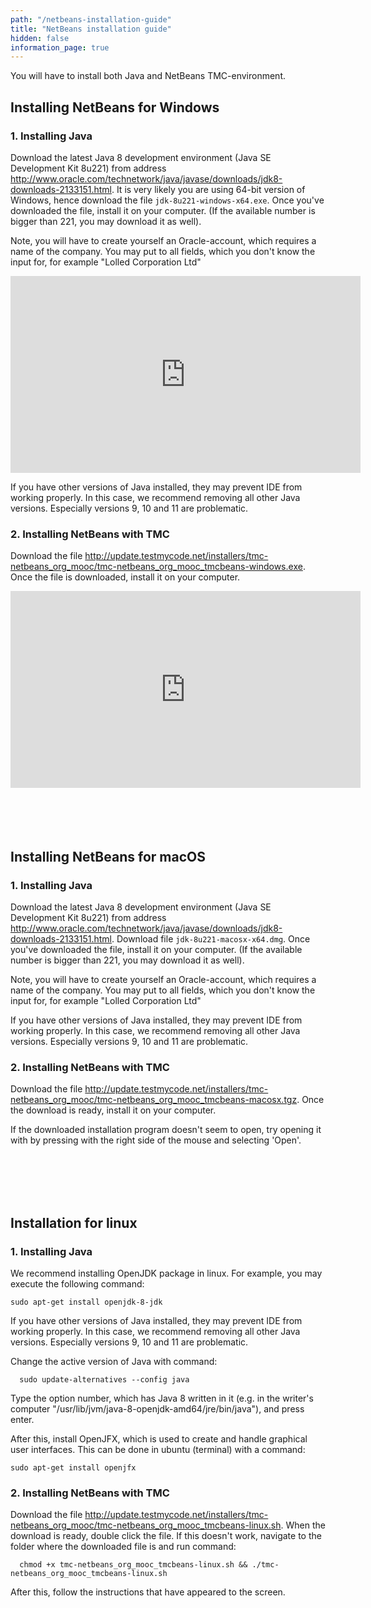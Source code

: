 ```yaml
---
path: "/netbeans-installation-guide"
title: "NetBeans installation guide"
hidden: false
information_page: true
---
```


  <p>
    You will have to install both Java and NetBeans TMC-environment.
  </p>

## Installing NetBeans for Windows

<h3>1. Installing Java </h3>
  <p>
    Download the latest Java 8 development environment (Java SE Development Kit 8u221) from address <a href="http://www.oracle.com/technetwork/java/javase/downloads/jdk8-downloads-2133151.html">http://www.oracle.com/technetwork/java/javase/downloads/jdk8-downloads-2133151.html</a>. It is very likely you are using 64-bit version of Windows, hence download the file <code>jdk-8u221-windows-x64.exe</code>. Once you've downloaded the file, install it on your computer. (If the available number is bigger than 221, you may download it as well).
  </p>

  <p>
      Note, you will have to create yourself an Oracle-account, which requires a name of the company. You may put to all fields, which you don't know the input for, for example "Lolled Corporation Ltd"
  </p>
  <div class="embed-container">
    <iframe width="560" height="315" src="https://www.youtube-nocookie.com/embed/wR1vECnJAag?rel=0" frameborder="0" allow="autoplay; encrypted-media" allowfullscreen></iframe>
  </div>

  <p>If you have other versions of Java installed, they may prevent IDE from working properly. In this case, we recommend removing all other Java versions. Especially versions 9, 10 and 11 are problematic. </p>

  <h3>2. Installing NetBeans with TMC </h3>

  <p>Download the file <a href="http://update.testmycode.net/installers/tmc-netbeans_org_mooc/tmc-netbeans_org_mooc_tmcbeans-windows.exe">http://update.testmycode.net/installers/tmc-netbeans_org_mooc/tmc-netbeans_org_mooc_tmcbeans-windows.exe</a>. Once the file is downloaded, install it on your computer.</p>
  <div class="embed-container">
    <iframe width="560" height="315" src="https://www.youtube-nocookie.com/embed/Mwe2vuONhZc?rel=0" frameborder="0" allow="autoplay; encrypted-media" allowfullscreen></iframe>
  </div>

<!-- <h3> JAVA_HOME -problem </h3>

<p>If you encounter "ERROR: Compilation failed" -error when you're running tests on NetBeans, look at the following instructions to fix the error: <%= link_to 'JAVA_HOME virhe testejä ajaessa', 'java_home_not_found.html' %></p> -->

<br/>
<br/>
<br/>
<br/>

<h2>Installing NetBeans for macOS</h2>

<h3>1. Installing Java</h3>

  <p>
    Download the latest Java 8 development environment (Java SE Development Kit 8u221) from address <a href="http://www.oracle.com/technetwork/java/javase/downloads/jdk8-downloads-2133151.html">http://www.oracle.com/technetwork/java/javase/downloads/jdk8-downloads-2133151.html</a>. Download file <code>jdk-8u221-macosx-x64.dmg</code>. Once you've downloaded the file, install it on your computer. (If the available number is bigger than 221, you may download it as well).
  </p>

  <p>
    Note, you will have to create yourself an Oracle-account, which requires a name of the company. You may put to all fields, which you don't know the input for, for example "Lolled Corporation Ltd"
  </p>

  <p>If you have other versions of Java installed, they may prevent IDE from working properly. In this case, we recommend removing all other Java versions. Especially versions 9, 10 and 11 are problematic. </p>

  <h3>2. Installing NetBeans with TMC </h3>

  <p>Download the file <a href="http://update.testmycode.net/installers/tmc-netbeans_org_mooc/tmc-netbeans_org_mooc_tmcbeans-macosx.tgz">http://update.testmycode.net/installers/tmc-netbeans_org_mooc/tmc-netbeans_org_mooc_tmcbeans-macosx.tgz</a>. Once the download is ready, install it on your computer.</p>

  <p>
    If the downloaded installation program doesn't seem to open, try opening it with by pressing with the right side of the mouse and selecting 'Open'.
  </p>

  <!-- <h3>2.1 Fixing internet connection on macOS </h3> -->

  <!-- <p>
    Follow the following instruction so that NetBeans may have an access to the Internet: <a href="https://materiaalit.github.io/tmc-asennus/macos-verkkoongelma/">Instructions</a>.
  </p> -->


  <br/>
  <br/>
  <br/>
  <br/>

  <h2> Installation for linux </h2>

  <h3> 1. Installing Java </h3>

  <p>
    We recommend installing OpenJDK package in linux. For example, you may execute the following command:

    sudo apt-get install openjdk-8-jdk
  </p>

  <p>If you have other versions of Java installed, they may prevent IDE from working properly. In this case, we recommend removing all other Java versions. Especially versions 9, 10 and 11 are problematic. </p>

  <p> Change the active version of Java with command:

      sudo update-alternatives --config java
  </p>

  <p>Type the option number, which has Java 8 written in it (e.g. in the writer's computer "/usr/lib/jvm/java-8-openjdk-amd64/jre/bin/java"), and press enter. </p>

  <p>
    After this, install OpenJFX, which is used to create and handle graphical user interfaces. This can be done in ubuntu (terminal) with a command:

    sudo apt-get install openjfx
  </p>

  <h3>2. Installing NetBeans with TMC</h3>

  <p>
      Download the file <a href="http://update.testmycode.net/installers/tmc-netbeans_org_mooc/tmc-netbeans_org_mooc_tmcbeans-linux.sh">http://update.testmycode.net/installers/tmc-netbeans_org_mooc/tmc-netbeans_org_mooc_tmcbeans-linux.sh</a>. When the download is ready, double click the file. If this doesn't work, navigate to the folder where the downloaded file is and run command:

      chmod +x tmc-netbeans_org_mooc_tmcbeans-linux.sh && ./tmc-netbeans_org_mooc_tmcbeans-linux.sh
  </p>

  <p>
    After this, follow the instructions that have appeared to the screen.
  </p>

